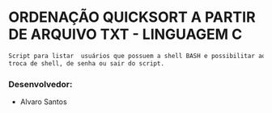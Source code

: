 # ORDENAÇÃO QUICKSORT A PARTIR DE ARQUIVO TXT - LINGUAGEM C

```sh
Script para listar  usuários que possuem a shell BASH e possibilitar ao administrador as funções de:
troca de shell, de senha ou sair do script.
```

### Desenvolvedor:

* Alvaro Santos
